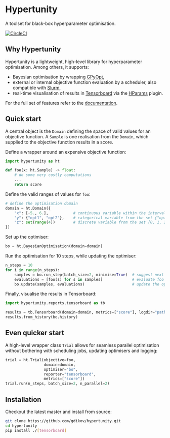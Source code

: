 # Hypertunity
A toolset for black-box hyperparameter optimisation.

[![CircleCI](https://circleci.com/gh/gdikov/hypertunity/tree/master.svg?style=svg&circle-token=1e875efacfef7d74c4ae07321d6be6d8482a13b1)](https://circleci.com/gh/gdikov/hypertunity/tree/master)

## Why Hypertunity

Hypertunity is a lightweight, high-level library for hyperparameter optimisation. 
Among others, it supports:
 * Bayesian optimisation by wrapping [GPyOpt](http://sheffieldml.github.io/GPyOpt/),
 * external or internal objective function evaluation by a scheduler, also compatible with [Slurm](https://slurm.schedmd.com),
 * real-time visualisation of results in [Tensorboard](https://www.tensorflow.org/tensorboard) 
 via the [HParams](https://www.tensorflow.org/tensorboard/r2/hyperparameter_tuning_with_hparams) plugin.

For the full set of features refer to the [documentation](tbd).

## Quick start

A central object is the `Domain` defining the space of valid values for an objective function.
A `Sample` is one realisation from the `Domain`, which supplied to the objective function results in a score.

Define a wrapper around an expensive objective function:
```python
import hypertunity as ht

def foo(x: ht.Sample) -> float:
    # do some very costly computations
    ...
    return score
```
Define the valid ranges of values for `foo`:

```python
# define the optimisation domain
domain = ht.Domain({
    "x": [-5., 6.],           # continuous variable within the interval [-5., 6.]
    "y": {"opt1", "opt2"},    # categorical variable from the set {"opt1", "opt2"}
    "z": set(range(4))        # discrete variable from the set {0, 1, 2, 3}
})
```

Set up the optimiser:

```python
bo = ht.BayesianOptimisation(domain=domain)
```

Run the optimisation for 10 steps, while updating the optimiser:

```python
n_steps = 10
for i in range(n_steps):
    samples = bo.run_step(batch_size=2, minimise=True)  # suggest next samples
    evaluations = [foo(s) for s in samples]             # evaluate foo
    bo.update(samples, evaluations)                     # update the optimiser
```

Finally, visualise the results in Tensorboard: 

```python
import hypertunity.reports.tensorboard as tb

results = tb.Tensorboard(domain=domain, metrics=["score"], logdir="path/to/logdir")
results.from_history(bo.history)
```

## Even quicker start

A high-level wrapper class `Trial` allows for seamless parallel optimisation
without bothering with scheduling jobs, updating optimisers and logging:
   
```python
trial = ht.Trial(objective=foo,
                 domain=domain,
                 optimiser="bo",
                 reporter="tensorboard",
                 metrics=["score"])
trial.run(n_steps, batch_size=2, n_parallel=2)
```

## Installation

Checkout the latest master and install from source:
```bash
git clone https://github.com/gdikov/hypertunity.git
cd hypertunity
pip install ./[tensorboard]
```